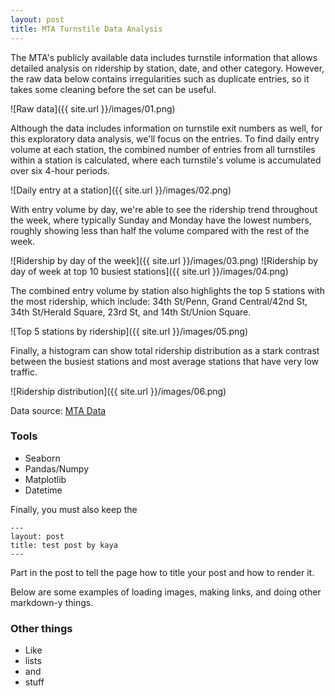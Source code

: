 ```yaml
---
layout: post
title: MTA Turnstile Data Analysis
---
```


The MTA's publicly available data includes turnstile information that allows detailed analysis on ridership by station, date, and other category. However, the raw data below contains irregularities such as duplicate entries, so it takes some cleaning before the set can be useful.

![Raw data]({{ site.url }}/images/01.png)

Although the data includes information on turnstile exit numbers as well, for this exploratory data analysis, we'll focus on the entries. To find daily entry volume at each station, the combined number of entries from all turnstiles within a station is calculated, where each turnstile's volume is accumulated over six 4-hour periods.

![Daily entry at a station]({{ site.url }}/images/02.png)

With entry volume by day, we're able to see the ridership trend throughout the week, where typically Sunday and Monday have the lowest numbers, roughly showing less than half the volume compared with the rest of the week.

![Ridership by day of the week]({{ site.url }}/images/03.png)
![Ridership by day of week at top 10 busiest stations]({{ site.url }}/images/04.png)

The combined entry volume by station also highlights the top 5 stations with the most ridership, which include: 34th St/Penn, Grand Central/42nd St, 34th St/Herald Square, 23rd St, and 14th St/Union Square.

![Top 5 stations by ridership]({{ site.url }}/images/05.png)

Finally, a histogram can show total ridership distribution as a stark contrast between the busiest stations and most average stations that have very low traffic.

![Ridership distribution]({{ site.url }}/images/06.png)



Data source: [MTA Data](http://web.mta.info/)


### Tools
* Seaborn
* Pandas/Numpy
* Matplotlib
* Datetime





Finally, you must also keep the

```
---
layout: post
title: test post by kaya
---
```

Part in the post to tell the page how to title your post and how to render it.

Below are some examples of loading images, making links, and doing other
markdown-y things.




### Other things
* Like
* lists
* and
* stuff
